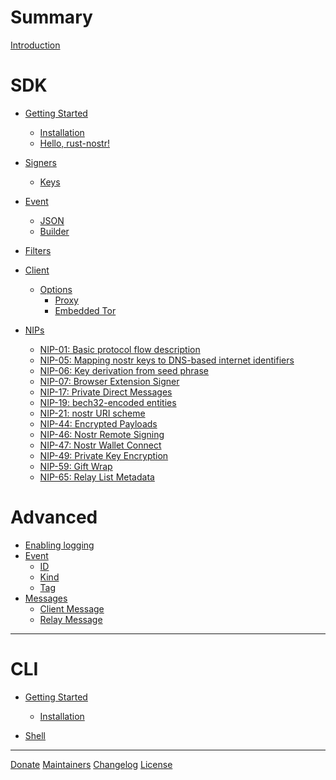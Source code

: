 # Summary

[Introduction](README.md)

# SDK

* [Getting Started](sdk/getting-started.md)
    * [Installation](sdk/install.md)
    * [Hello, rust-nostr!](sdk/hello.md)

* [Signers](sdk/signers/index.md)
    * [Keys](sdk/signers/keys.md)

* [Event](sdk/event/index.md)
    * [JSON](sdk/event/json.md)
    * [Builder](sdk/event/builder.md)

* [Filters](sdk/messages/filters.md)

* [Client](sdk/client/index.md)
    * [Options](sdk/client/options/index.md)
        * [Proxy](sdk/client/options/proxy.md)
        * [Embedded Tor](sdk/client/options/tor.md)

* [NIPs](sdk/nips/index.md)
    * [NIP-01: Basic protocol flow description](sdk/nips/01.md)
    * [NIP-05: Mapping nostr keys to DNS-based internet identifiers](sdk/nips/05.md)
    * [NIP-06: Key derivation from seed phrase](sdk/nips/06.md)
    * [NIP-07: Browser Extension Signer](sdk/nips/07.md)
    * [NIP-17: Private Direct Messages](sdk/nips/17.md)
    * [NIP-19: bech32-encoded entities](sdk/nips/19.md)
    * [NIP-21: nostr URI scheme](sdk/nips/21.md)
    * [NIP-44: Encrypted Payloads](sdk/nips/44.md)
    * [NIP-46: Nostr Remote Signing](sdk/nips/46.md)
    * [NIP-47: Nostr Wallet Connect](sdk/nips/47.md)
    * [NIP-49: Private Key Encryption](sdk/nips/49.md)
    * [NIP-59: Gift Wrap](sdk/nips/59.md)
    * [NIP-65: Relay List Metadata](sdk/nips/65.md)

# Advanced

* [Enabling logging](sdk/logging.md)
* [Event]()
  * [ID](sdk/event/id.md)
  * [Kind](sdk/event/kind.md)
  * [Tag](sdk/event/tag.md)
* [Messages](sdk/messages/index.md)
    * [Client Message](sdk/messages/client.md)
    * [Relay Message](sdk/messages/relay.md)

---

# CLI

* [Getting Started]()
  * [Installation]()

* [Shell]()
---

[Donate](donate.md)
[Maintainers](maintainers.md)
[Changelog](changelog.md)
[License](license.md)
